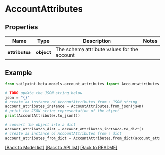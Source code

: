 # AccountAttributes


## Properties

Name | Type | Description | Notes
------------ | ------------- | ------------- | -------------
**attributes** | **object** | The schema attribute values for the account | 

## Example

```python
from sailpoint.beta.models.account_attributes import AccountAttributes

# TODO update the JSON string below
json = "{}"
# create an instance of AccountAttributes from a JSON string
account_attributes_instance = AccountAttributes.from_json(json)
# print the JSON string representation of the object
print(AccountAttributes.to_json())

# convert the object into a dict
account_attributes_dict = account_attributes_instance.to_dict()
# create an instance of AccountAttributes from a dict
account_attributes_from_dict = AccountAttributes.from_dict(account_attributes_dict)
```
[[Back to Model list]](../README.md#documentation-for-models) [[Back to API list]](../README.md#documentation-for-api-endpoints) [[Back to README]](../README.md)


